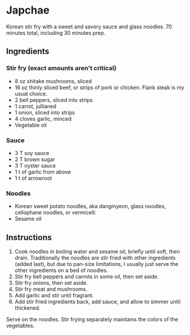 # Japchae

Korean stir fry with a sweet and savory sauce and glass noodles. 70 minutes total, including 30 minutes prep.

## Ingredients

### Stir fry (exact amounts aren't critical)

* 8 oz shitake mushrooms, sliced
* 16 oz thinly sliced beef, or strips of pork or chicken. Flank steak is my usual choice.
* 2 bell peppers, sliced into strips
* 1 carrot, jullianed
* 1 onion, sliced into strips
* 4 cloves garlic, minced
* Vegetable oil

### Sauce

* 3 T soy sauce
* 2 T brown sugar
* 3 T oyster sauce
* 1 t of garlic from above
* 1 t of arrowroot

### Noodles

* Korean sweet potato noodles, aka dangmyeon, glass noodles, cellophane noodles, or vermicelli
* Sesame oil

## Instructions

1. Cook noodles in boiling water and sesame oil, briefly until soft, then drain. Traditionally the noodles are stir fried with other ingredients (added last), but due to pan-size limitations, I usually just serve the other ingredients on a bed of noodles.
2. Stir fry bell peppers and carrots in some oil, then set aside.
3. Stir fry onions, then set aside.
4. Stir fry meat and mushrooms.
5. Add garlic and stir until fragrant.
6. Add stir fried ingredients back, add sauce, and allow to simmer until thickened.

Serve on the noodles. Stir frying separately maintains the colors of the vegetables.
